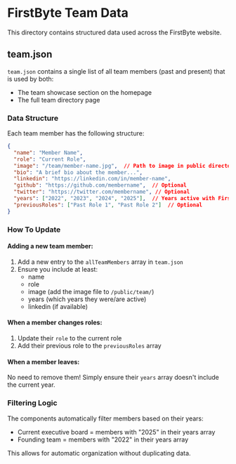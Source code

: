 # FirstByte Team Data

This directory contains structured data used across the FirstByte website.

## team.json

`team.json` contains a single list of all team members (past and present) that is used by both:
- The team showcase section on the homepage
- The full team directory page

### Data Structure

Each team member has the following structure:

```json
{
  "name": "Member Name",
  "role": "Current Role",
  "image": "/team/member-name.jpg",  // Path to image in public directory
  "bio": "A brief bio about the member...",
  "linkedin": "https://linkedin.com/in/member-name",
  "github": "https://github.com/membername",  // Optional
  "twitter": "https://twitter.com/membername", // Optional
  "years": ["2022", "2023", "2024", "2025"],  // Years active with FirstByte
  "previousRoles": ["Past Role 1", "Past Role 2"]  // Optional
}
```

### How To Update

#### Adding a new team member:

1. Add a new entry to the `allTeamMembers` array in `team.json`
2. Ensure you include at least:
   - name
   - role
   - image (add the image file to `/public/team/`)
   - years (which years they were/are active)
   - linkedin (if available)

#### When a member changes roles:

1. Update their `role` to the current role
2. Add their previous role to the `previousRoles` array

#### When a member leaves:

No need to remove them! Simply ensure their `years` array doesn't include the current year.

### Filtering Logic

The components automatically filter members based on their years:
- Current executive board = members with "2025" in their years array
- Founding team = members with "2022" in their years array

This allows for automatic organization without duplicating data. 
